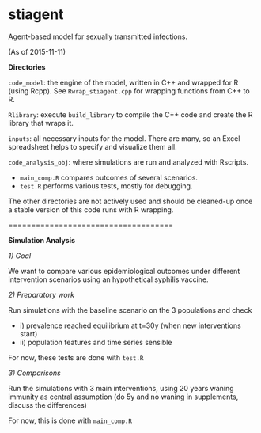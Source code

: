 # stiagent
Agent-based model for sexually transmitted infections.


(As of 2015-11-11)

**Directories**

```code_model```: the engine of the model, written in C++ and wrapped for R (using Rcpp). See ```Rwrap_stiagent.cpp``` for wrapping functions from C++ to R.

```Rlibrary```: execute ```build_library``` to compile the C++ code and create the R library that wraps it. 

```inputs```: all necessary inputs for the model. There are many, so an Excel spreadsheet helps to specify and visualize them all.

```code_analysis_obj```: where simulations are run and analyzed with Rscripts. 
 * ```main_comp.R``` compares outcomes of several scenarios.
 * ```test.R``` performs various tests, mostly for debugging.


The other directories are not actively used and should be cleaned-up once a stable version of this code runs with R wrapping.

====================================

**Simulation Analysis**

*1) Goal*

We want to compare various epidemiological outcomes under different intervention scenarios using an hypothetical syphilis vaccine.

*2) Preparatory work*

Run simulations with the baseline scenario on the 3 populations and check 
 * i) prevalence reached equilibrium at t=30y (when new interventions start)
 * ii) population features and time series sensible

For now, these tests are done with ```test.R```

*3) Comparisons*

Run the simulations with 3 main interventions, using 20 years waning immunity as central assumption (do 5y and no waning in supplements, discuss the differences)

For now, this is done with ```main_comp.R```

